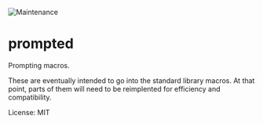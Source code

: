 ![Maintenance](https://img.shields.io/badge/maintenance-activly--developed-brightgreen.svg)

# prompted

Prompting macros.

These are eventually intended to go into the standard
library macros. At that point, parts of them will need
to be reimplented for efficiency and compatibility.

License: MIT
